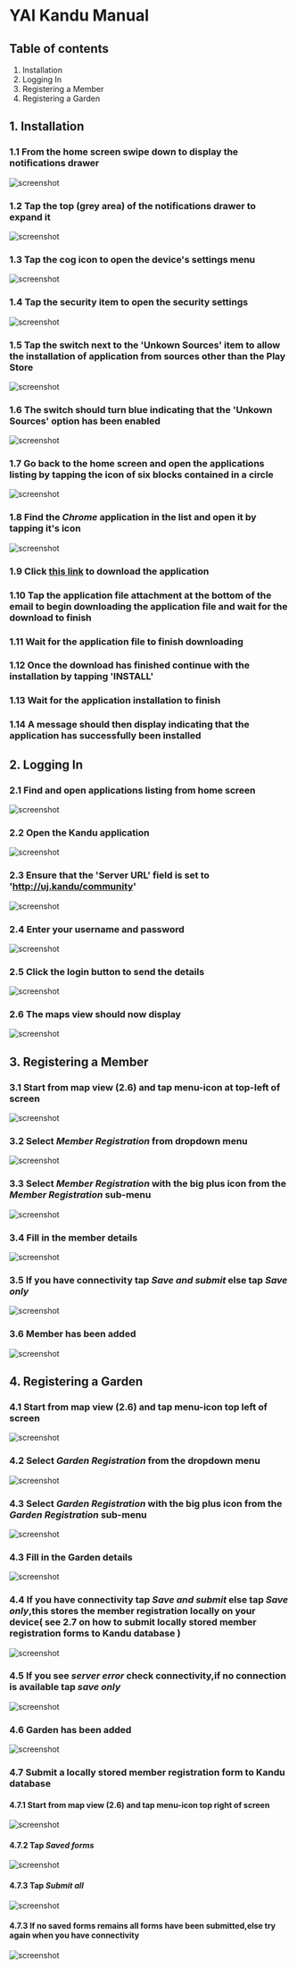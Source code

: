 # YAI Kandu Manual

## Table of contents

1. Installation
2. Logging In
3. Registering a Member
4. Registering a Garden

<div class="pagebreak"></div>

## 1. Installation

### 1.1 From the home screen swipe down to display the notifications drawer
![screenshot](./images/home.jpg)
<div class="pagebreak"></div>

### 1.2 Tap the top (grey area) of the notifications drawer to expand it
![screenshot](./images/1/2.jpg)
<div class="pagebreak"></div>

### 1.3 Tap the cog icon to open the device's settings menu
![screenshot](./images/1/3.jpg)
<div class="pagebreak"></div>

### 1.4 Tap the security item to open the security settings
![screenshot](./images/1/4.jpg)
<div class="pagebreak"></div>

### 1.5 Tap the switch next to the 'Unkown Sources' item to allow the installation of application from sources other than the Play Store
![screenshot](./images/1/5.jpg)
<div class="pagebreak"></div>

### 1.6 The switch should turn blue indicating that the 'Unkown Sources' option has been enabled
![screenshot](./images/1/6.jpg)
<div class="pagebreak"></div>

### 1.7 Go back to the home screen and open the applications listing by tapping the icon of six blocks contained in a circle
![screenshot](./images/home.jpg)
<div class="pagebreak"></div>

### 1.8 Find the *Chrome* application in the list and open it by tapping it's icon
![screenshot](./images/1/8.jpg)
<div class="pagebreak"></div>

### 1.9 Click [this link](/apks/kandu_2.0.17.apk) to download the application

### 1.10 Tap the application file attachment at the bottom of the email to begin downloading the application file and wait for the download to finish

### 1.11 Wait for the application file to finish downloading

### 1.12 Once the download has finished continue with the installation by tapping 'INSTALL'

### 1.13 Wait for the application installation to finish

### 1.14 A message should then display indicating that the application has successfully been installed

## 2. Logging In

### 2.1 Find and open applications listing from home screen
![screenshot](./images/home.jpg)
<div class="pagebreak"></div>

### 2.2 Open the Kandu application
![screenshot](./images/2/2.jpg)
<div class="pagebreak"></div>

### 2.3 Ensure that the 'Server URL' field is set to 'http://uj.kandu/community'
![screenshot](./images/2/3.jpg)
<div class="pagebreak"></div>

### 2.4 Enter your username and password
![screenshot](./images/2/4.jpg)
<div class="pagebreak"></div>

### 2.5 Click the login button to send the details
![screenshot](./images/2/5.jpg)
<div class="pagebreak"></div>

### 2.6 The maps view should now display
![screenshot](./images/2/6.jpg)
<div class="pagebreak"></div>

## 3. Registering a Member

### 3.1 Start from map view (2.6) and tap menu-icon at top-left of screen
![screenshot](./images/map.jpg)
<div class="pagebreak"></div>

### 3.2 Select *Member Registration* from dropdown menu
![screenshot](./images/menu.jpg)
<div class="pagebreak"></div>

### 3.3 Select *Member Registration* with the big plus icon from the *Member Registration* sub-menu
![screenshot](./images/3/5.jpg)
<div class="pagebreak"></div>

### 3.4 Fill in the member details
![screenshot](./images/3/3.jpg)
<div class="pagebreak"></div>

### 3.5 If you have connectivity tap *Save and submit* else tap *Save only*
![screenshot](./images/3/4.jpg)
<div class="pagebreak"></div>

### 3.6 Member has been added
![screenshot](./images/3/5.jpg)
<div class="pagebreak"></div>


## 4. Registering a Garden

### 4.1 Start from map view (2.6) and tap menu-icon top left of screen
![screenshot](./images/map.jpg)
<div class="pagebreak"></div>

### 4.2 Select *Garden Registration* from the dropdown menu
![screenshot](./images/menu.jpg)
<div class="pagebreak"></div>

### 4.3 Select *Garden Registration* with the big plus icon from the *Garden Registration* sub-menu
![screenshot](./images/4/1.jpg)
<div class="pagebreak"></div>

### 4.3 Fill in the Garden details
![screenshot](./images/4/2.jpg)
<div class="pagebreak"></div>

### 4.4 If you have connectivity tap *Save and submit* else tap *Save only*,this stores the member registration locally on your device( see 2.7 on how to submit locally stored member registration forms to Kandu database )
![screenshot](./images/4/3.jpg)
<div class="pagebreak"></div>

### 4.5 If you see *server error* check connectivity,if no connection is available tap *save only*
![screenshot](./images/4/4.jpg)
<div class="pagebreak"></div>

### 4.6 Garden has been added
![screenshot](./images/4/5.jpg)
<div class="pagebreak"></div>

### 4.7 Submit a locally stored member registration form to Kandu database

#### 4.7.1 Start from map view (2.6) and tap menu-icon top right of screen
![screenshot](./images/map.jpg)
<div class="pagebreak"></div>

#### 4.7.2 Tap *Saved forms*
![screenshot](./images/4/6.jpg)
<div class="pagebreak"></div>

#### 4.7.3 Tap *Submit all*
![screenshot](./images/4/7.jpg)
<div class="pagebreak"></div>

#### 4.7.3 If no saved forms remains all forms have been submitted,else try again when you have connectivity
![screenshot](./images/4/8.jpg)
<div class="pagebreak"></div>
